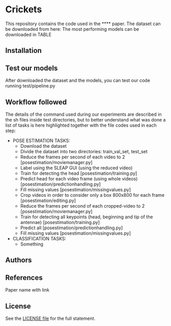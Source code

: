 # Crickets
 
This repository contains the code used in the **** paper.
The dataset can be downloaded from here:
The most performing models can be downloaded in TABLE

## Installation


## Test our models
After downloaded the dataset and the models, you can test our code running test/pipeline.py

## Workflow followed
The details of the command used during our experiments are described in the sh 
files inside test directories, but to better understand what was done a list of tasks 
is here highlighted together with the file codes used in each step:
- POSE ESTIMATION TASKS:
  - Download the dataset
  - Divide the dataset into two directories: train_val_set, test_set
  - Reduce the frames per second of each video to 2 [posestimation/moviemanager.py]
  - Label using the SLEAP GUI (using the reduced video)
  - Train for detecting the head [posestimation/training.py]
  - Predict head for each video frame (using whole videos) [posestimation/predictionhandling.py]
  - Fill missing values [posestimation/missingvalues.py]
  - Crop videos in order to consider only a box 800x800 for each frame [posestimation/editing.py]
  - Reduce the frames per second of each cropped-video to 2 [posestimation/moviemanager.py]
  - Train for detecting all keypoints (head, beginning and tip of the antennae) [posestimation/training.py]
  - Predict all [posestimation/predictionhandling.py]
  - Fill missing values [posestimation/missingvalues.py]
- CLASSIFICATION TASKS:
  - Something

## Authors

## References
Paper name with link

## License
See the [LICENSE file](LICENSE) for the full statement.